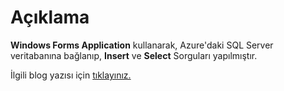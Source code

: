 <h1> Açıklama </h1>
<p> <b>Windows Forms Application</b> kullanarak, Azure'daki SQL Server veritabanına bağlanıp, 
<b>Insert</b> ve <b>Select</b> Sorguları yapılmıştır.

<p> İlgili blog yazısı için <a href="http://kodfest.com" target"_blank">tıklayınız.</a>
